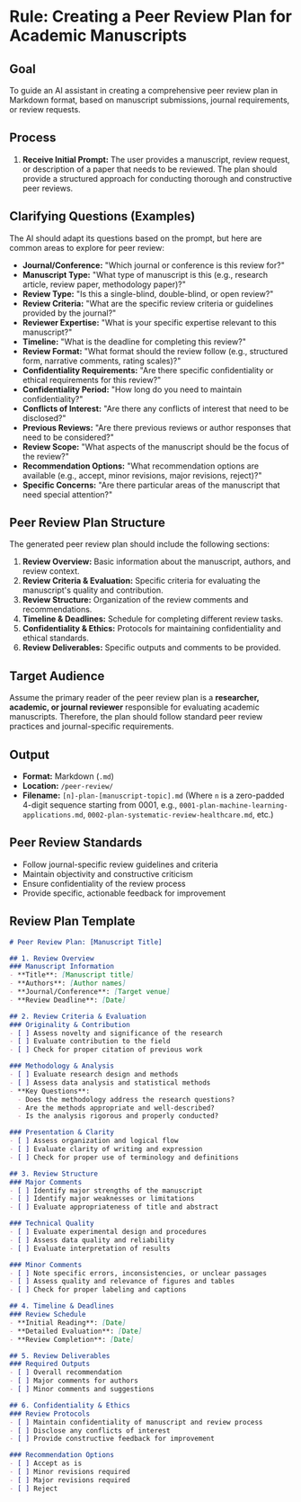 # Rule: Creating a Peer Review Plan for Academic Manuscripts

## Goal

To guide an AI assistant in creating a comprehensive peer review plan in Markdown format, based on manuscript submissions, journal requirements, or review requests.

## Process

1.  **Receive Initial Prompt:** The user provides a manuscript, review request, or description of a paper that needs to be reviewed. The plan should provide a structured approach for conducting thorough and constructive peer reviews.

## Clarifying Questions (Examples)

The AI should adapt its questions based on the prompt, but here are common areas to explore for peer review:

*   **Journal/Conference:** "Which journal or conference is this review for?"
*   **Manuscript Type:** "What type of manuscript is this (e.g., research article, review paper, methodology paper)?"
*   **Review Type:** "Is this a single-blind, double-blind, or open review?"
*   **Review Criteria:** "What are the specific review criteria or guidelines provided by the journal?"
*   **Reviewer Expertise:** "What is your specific expertise relevant to this manuscript?"
*   **Timeline:** "What is the deadline for completing this review?"
*   **Review Format:** "What format should the review follow (e.g., structured form, narrative comments, rating scales)?"
*   **Confidentiality Requirements:** "Are there specific confidentiality or ethical requirements for this review?"
*   **Confidentiality Period:** "How long do you need to maintain confidentiality?"
*   **Conflicts of Interest:** "Are there any conflicts of interest that need to be disclosed?"
*   **Previous Reviews:** "Are there previous reviews or author responses that need to be considered?"
*   **Review Scope:** "What aspects of the manuscript should be the focus of the review?"
*   **Recommendation Options:** "What recommendation options are available (e.g., accept, minor revisions, major revisions, reject)?"
*   **Specific Concerns:** "Are there particular areas of the manuscript that need special attention?"

## Peer Review Plan Structure

The generated peer review plan should include the following sections:

1.  **Review Overview:** Basic information about the manuscript, authors, and review context.
2.  **Review Criteria & Evaluation:** Specific criteria for evaluating the manuscript's quality and contribution.
3.  **Review Structure:** Organization of the review comments and recommendations.
4.  **Timeline & Deadlines:** Schedule for completing different review tasks.
5.  **Confidentiality & Ethics:** Protocols for maintaining confidentiality and ethical standards.
6.  **Review Deliverables:** Specific outputs and comments to be provided.

## Target Audience

Assume the primary reader of the peer review plan is a **researcher, academic, or journal reviewer** responsible for evaluating academic manuscripts. Therefore, the plan should follow standard peer review practices and journal-specific requirements.

## Output

*   **Format:** Markdown (`.md`)
*   **Location:** `/peer-review/`
*   **Filename:** `[n]-plan-[manuscript-topic].md` (Where `n` is a zero-padded 4-digit sequence starting from 0001, e.g., `0001-plan-machine-learning-applications.md`, `0002-plan-systematic-review-healthcare.md`, etc.)

## Peer Review Standards

- Follow journal-specific review guidelines and criteria
- Maintain objectivity and constructive criticism
- Ensure confidentiality of the review process
- Provide specific, actionable feedback for improvement

## Review Plan Template

```markdown
# Peer Review Plan: [Manuscript Title]

## 1. Review Overview
### Manuscript Information
- **Title**: [Manuscript title]
- **Authors**: [Author names]
- **Journal/Conference**: [Target venue]
- **Review Deadline**: [Date]

## 2. Review Criteria & Evaluation
### Originality & Contribution
- [ ] Assess novelty and significance of the research
- [ ] Evaluate contribution to the field
- [ ] Check for proper citation of previous work

### Methodology & Analysis
- [ ] Evaluate research design and methods
- [ ] Assess data analysis and statistical methods
- **Key Questions**:
  - Does the methodology address the research questions?
  - Are the methods appropriate and well-described?
  - Is the analysis rigorous and properly conducted?

### Presentation & Clarity
- [ ] Assess organization and logical flow
- [ ] Evaluate clarity of writing and expression
- [ ] Check for proper use of terminology and definitions

## 3. Review Structure
### Major Comments
- [ ] Identify major strengths of the manuscript
- [ ] Identify major weaknesses or limitations
- [ ] Evaluate appropriateness of title and abstract

### Technical Quality
- [ ] Evaluate experimental design and procedures
- [ ] Assess data quality and reliability
- [ ] Evaluate interpretation of results

### Minor Comments
- [ ] Note specific errors, inconsistencies, or unclear passages
- [ ] Assess quality and relevance of figures and tables
- [ ] Check for proper labeling and captions

## 4. Timeline & Deadlines
### Review Schedule
- **Initial Reading**: [Date]
- **Detailed Evaluation**: [Date]
- **Review Completion**: [Date]

## 5. Review Deliverables
### Required Outputs
- [ ] Overall recommendation
- [ ] Major comments for authors
- [ ] Minor comments and suggestions

## 6. Confidentiality & Ethics
### Review Protocols
- [ ] Maintain confidentiality of manuscript and review process
- [ ] Disclose any conflicts of interest
- [ ] Provide constructive feedback for improvement

### Recommendation Options
- [ ] Accept as is
- [ ] Minor revisions required
- [ ] Major revisions required
- [ ] Reject
```